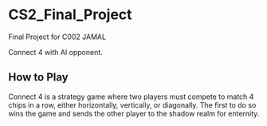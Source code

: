 # CS2_Final_Project
Final Project for C002 JAMAL 

Connect 4 with AI opponent.

<h2>  
  How to Play
</h2>

Connect 4 is a strategy game where two players must compete to match 4 chips in a row, either horizontally, vertically, or      diagonally.
The first to do so wins the game and sends the other player to the shadow realm for enternity. 
